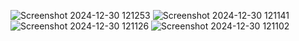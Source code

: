 ![Screenshot 2024-12-30 121253](https://github.com/user-attachments/assets/e785eeb6-026d-4720-9ad9-d62770bb4cf8)
![Screenshot 2024-12-30 121141](https://github.com/user-attachments/assets/57d2d56e-3e17-4b25-8319-13a44aed1937)
![Screenshot 2024-12-30 121126](https://github.com/user-attachments/assets/1fb4e205-6b52-4ded-b63f-1e1f2962e1a1)
![Screenshot 2024-12-30 121102](https://github.com/user-attachments/assets/c3265700-3965-413c-9def-561b28b2a6fb)
